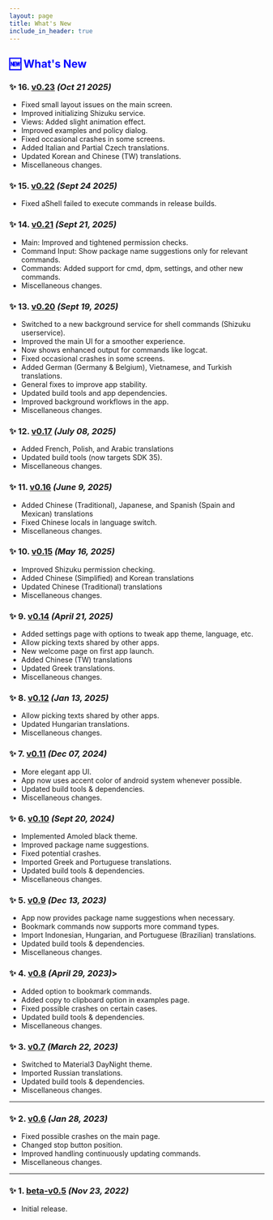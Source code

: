```yaml
---
layout: page
title: What's New
include_in_header: true
---
```


<h2 style="color: blue">🆕 What's New</h2>

### ✨ 16. [v0.23](https://gitlab.com/sunilpaulmathew/ashell/-/releases/v0.23) *(Oct 21 2025)*
- Fixed small layout issues on the main screen.
- Improved initializing Shizuku service.
- Views: Added slight animation effect.
- Improved examples and policy dialog.
- Fixed occasional crashes in some screens.
- Added Italian and Partial Czech translations.
- Updated Korean and Chinese (TW) translations.
- Miscellaneous changes.

### ✨ 15. [v0.22](https://gitlab.com/sunilpaulmathew/ashell/-/releases/v0.22) *(Sept 24 2025)*
- Fixed aShell failed to execute commands in release builds.

### ✨ 14. [v0.21](https://play.google.com/store/apps/details?id=in.sunilpaulmathew.ashell) *(Sept 21, 2025)*
- Main: Improved and tightened permission checks.
- Command Input: Show package name suggestions only for relevant commands.
- Commands: Added support for cmd, dpm, settings, and other new commands.
- Miscellaneous changes.

### ✨ 13. [v0.20](https://gitlab.com/sunilpaulmathew/ashell/-/releases/v0.20) *(Sept 19, 2025)*
- Switched to a new background service for shell commands (Shizuku userservice).
- Improved the main UI for a smoother experience.
- Now shows enhanced output for commands like logcat.
- Fixed occasional crashes in some screens.
- Added German (Germany & Belgium), Vietnamese, and Turkish translations.
- General fixes to improve app stability.
- Updated build tools and app dependencies.
- Improved background workflows in the app.
- Miscellaneous changes.

### ✨ 12. [v0.17](https://gitlab.com/sunilpaulmathew/ashell/-/releases/v0.17) *(July 08, 2025)*
- Added French, Polish, and Arabic translations
- Updated build tools (now targets SDK 35).
- Miscellaneous changes.

### ✨ 11. [v0.16](https://gitlab.com/sunilpaulmathew/ashell/-/releases/v0.16) *(June 9, 2025)*
- Added Chinese (Traditional), Japanese, and Spanish (Spain and Mexican) translations
- Fixed Chinese locals in language switch.
- Miscellaneous changes.

### ✨ 10. [v0.15](https://gitlab.com/sunilpaulmathew/ashell/-/releases/v0.15) *(May 16, 2025)*
- Improved Shizuku permission checking.
- Added Chinese (Simplified) and Korean translations
- Updated Chinese (Traditional) translations
- Miscellaneous changes.

### ✨ 9. [v0.14](https://gitlab.com/sunilpaulmathew/ashell/-/releases/v0.14) *(April 21, 2025)*
- Added settings page with options to tweak app theme, language, etc.
- Allow picking texts shared by other apps.
- New welcome page on first app launch.
- Added Chinese (TW) translations
- Updated Greek translations.
- Miscellaneous changes.

### ✨ 8. [v0.12](https://gitlab.com/sunilpaulmathew/ashell/-/releases/v0.12) *(Jan 13, 2025)*
- Allow picking texts shared by other apps.
- Updated Hungarian translations.
- Miscellaneous changes.

### ✨ 7. [v0.11](https://gitlab.com/sunilpaulmathew/ashell/-/releases/v0.11) *(Dec 07, 2024)*
- More elegant app UI.
- App now uses accent color of android system whenever possible.
- Updated build tools & dependencies.
- Miscellaneous changes.

### ✨ 6. [v0.10](https://gitlab.com/sunilpaulmathew/ashell/-/releases/v0.10) *(Sept 20, 2024)*
- Implemented Amoled black theme.
- Improved package name suggestions.
- Fixed potential crashes.
- Imported Greek and Portuguese translations.
- Updated build tools & dependencies.
- Miscellaneous changes.

### ✨ 5. [v0.9](https://gitlab.com/sunilpaulmathew/ashell/-/releases/v0.9) *(Dec 13, 2023)*
- App now provides package name suggestions when necessary.
- Bookmark commands now supports more command types.
- Import Indonesian, Hungarian, and Portuguese (Brazilian) translations.
- Updated build tools & dependencies.
- Miscellaneous changes.

### ✨ 4. [v0.8](https://gitlab.com/sunilpaulmathew/ashell/-/releases/v0.8) *(April 29, 2023)*>
- Added option to bookmark commands.
- Added copy to clipboard option in examples page.
- Fixed possible crashes on certain cases.
- Updated build tools & dependencies.
- Miscellaneous changes.

### ✨ 3. [v0.7](https://gitlab.com/sunilpaulmathew/ashell/-/releases/v0.7) *(March 22, 2023)*
- Switched to Material3 DayNight theme.
- Imported Russian translations.
- Updated build tools & dependencies.
- Miscellaneous changes.

<hr>

### ✨ 2. [v0.6](https://gitlab.com/sunilpaulmathew/ashell/-/releases/v0.6) *(Jan 28, 2023)*
- Fixed possible crashes on the main page.
- Changed stop button position.
- Improved handling continuously updating commands.
- Miscellaneous changes.

<hr>

### ✨ 1. [beta-v0.5](https://gitlab.com/sunilpaulmathew/ashell/-/releases/v0.5) *(Nov 23, 2022)*
- Initial release.
